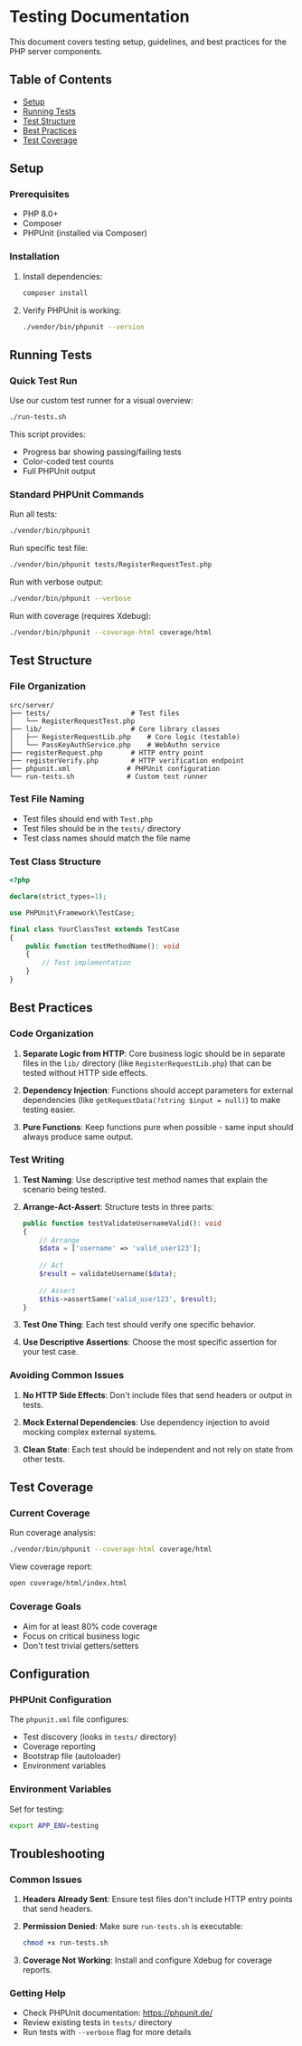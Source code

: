 # Testing Documentation

This document covers testing setup, guidelines, and best practices for the PHP server components.

## Table of Contents

- [Setup](#setup)
- [Running Tests](#running-tests)
- [Test Structure](#test-structure)
- [Best Practices](#best-practices)
- [Test Coverage](#test-coverage)

## Setup

### Prerequisites

- PHP 8.0+
- Composer
- PHPUnit (installed via Composer)

### Installation

1. Install dependencies:
   ```bash
   composer install
   ```

2. Verify PHPUnit is working:
   ```bash
   ./vendor/bin/phpunit --version
   ```

## Running Tests

### Quick Test Run

Use our custom test runner for a visual overview:
```bash
./run-tests.sh
```

This script provides:
- Progress bar showing passing/failing tests
- Color-coded test counts
- Full PHPUnit output

### Standard PHPUnit Commands

Run all tests:
```bash
./vendor/bin/phpunit
```

Run specific test file:
```bash
./vendor/bin/phpunit tests/RegisterRequestTest.php
```

Run with verbose output:
```bash
./vendor/bin/phpunit --verbose
```

Run with coverage (requires Xdebug):
```bash
./vendor/bin/phpunit --coverage-html coverage/html
```

## Test Structure

### File Organization

```
src/server/
├── tests/                    # Test files
│   └── RegisterRequestTest.php
├── lib/                      # Core library classes
│   ├── RegisterRequestLib.php    # Core logic (testable)
│   └── PassKeyAuthService.php    # WebAuthn service
├── registerRequest.php       # HTTP entry point
├── registerVerify.php        # HTTP verification endpoint
├── phpunit.xml              # PHPUnit configuration
└── run-tests.sh             # Custom test runner
```

### Test File Naming

- Test files should end with `Test.php`
- Test files should be in the `tests/` directory
- Test class names should match the file name

### Test Class Structure

```php
<?php

declare(strict_types=1);

use PHPUnit\Framework\TestCase;

final class YourClassTest extends TestCase
{
    public function testMethodName(): void
    {
        // Test implementation
    }
}
```

## Best Practices

### Code Organization

1. **Separate Logic from HTTP**: Core business logic should be in separate files in the `lib/` directory (like `RegisterRequestLib.php`) that can be tested without HTTP side effects.

2. **Dependency Injection**: Functions should accept parameters for external dependencies (like `getRequestData(?string $input = null)`) to make testing easier.

3. **Pure Functions**: Keep functions pure when possible - same input should always produce same output.

### Test Writing

1. **Test Naming**: Use descriptive test method names that explain the scenario being tested.

2. **Arrange-Act-Assert**: Structure tests in three parts:
   ```php
   public function testValidateUsernameValid(): void
   {
       // Arrange
       $data = ['username' => 'valid_user123'];
       
       // Act
       $result = validateUsername($data);
       
       // Assert
       $this->assertSame('valid_user123', $result);
   }
   ```

3. **Test One Thing**: Each test should verify one specific behavior.

4. **Use Descriptive Assertions**: Choose the most specific assertion for your test case.

### Avoiding Common Issues

1. **No HTTP Side Effects**: Don't include files that send headers or output in tests.

2. **Mock External Dependencies**: Use dependency injection to avoid mocking complex external systems.

3. **Clean State**: Each test should be independent and not rely on state from other tests.

## Test Coverage

### Current Coverage

Run coverage analysis:
```bash
./vendor/bin/phpunit --coverage-html coverage/html
```

View coverage report:
```bash
open coverage/html/index.html
```

### Coverage Goals

- Aim for at least 80% code coverage
- Focus on critical business logic
- Don't test trivial getters/setters

## Configuration

### PHPUnit Configuration

The `phpunit.xml` file configures:
- Test discovery (looks in `tests/` directory)
- Coverage reporting
- Bootstrap file (autoloader)
- Environment variables

### Environment Variables

Set for testing:
```bash
export APP_ENV=testing
```

## Troubleshooting

### Common Issues

1. **Headers Already Sent**: Ensure test files don't include HTTP entry points that send headers.

2. **Permission Denied**: Make sure `run-tests.sh` is executable:
   ```bash
   chmod +x run-tests.sh
   ```

3. **Coverage Not Working**: Install and configure Xdebug for coverage reports.

### Getting Help

- Check PHPUnit documentation: https://phpunit.de/
- Review existing tests in `tests/` directory
- Run tests with `--verbose` flag for more details 